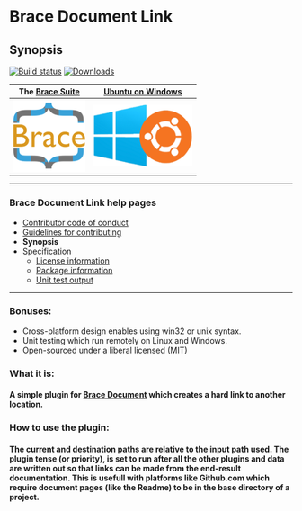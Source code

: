 # Brace Document Link
## Synopsis

[![Build status](https://ci.appveyor.com/api/projects/status/316uk12umdp68sd2?svg=true)](https://ci.appveyor.com/project/restarian/brace-document-link) [![Downloads](https://img.shields.io/npm/dm/brace_document_link.svg?svg=true)](https://npmjs.org/package/brace_document_link)

| **The [Brace Suite]** | **[Ubuntu on Windows]**   |
|:---------------------:|:-------------------------:|
| ![Brace logo]         | ![Ubuntu on Windows logo] |         |

[Brace Suite]: https://github.com/restarian/restarian/tree/master/brace/
[Ubuntu on Windows]: https://www.microsoft.com/en-us/store/p/ubuntu/9nblggh4msv6?activetab=pivot%3aoverviewtab

[Ubuntu on Windows logo]: https://raw.githubusercontent.com/restarian/restarian/master/doc/image/ubuntu_windows_logo.png
[Brace logo]: https://raw.githubusercontent.com/restarian/restarian/master/brace/doc/image/brace_logo_small.png

---
### Brace Document Link help pages
* [Contributor code of conduct](https://github.com/restarian/brace_document_link/blob/master/docs/contributor_code_of_conduct.md)
* [Guidelines for contributing](https://github.com/restarian/brace_document_link/blob/master/docs/guidelines_for_contributing.md)
* **Synopsis**
* Specification
  * [License information](https://github.com/restarian/brace_document_link/blob/master/docs/specification/license_information.md)
  * [Package information](https://github.com/restarian/brace_document_link/blob/master/docs/specification/package_information.md)
  * [Unit test output](https://github.com/restarian/brace_document_link/blob/master/docs/specification/unit_test_output.md)

---

### Bonuses:
  * Cross-platform design enables using win32 or unix syntax.
  * Unit testing which run remotely on Linux and Windows.
  * Open-sourced under a liberal licensed (MIT)

### What it is:
#### A simple plugin for [Brace Document](https://npmjs.org/packages/brace_document) which creates a hard link to another location.

### How to use the plugin:
#### The current and destination paths are relative to the input path used. The plugin tense (or priority), is set to run after all the other plugins and data are written out so that links can be made from the end-result documentation. This is usefull with platforms like Github.com which require document pages (like the Readme) to be in the base directory of a project.
